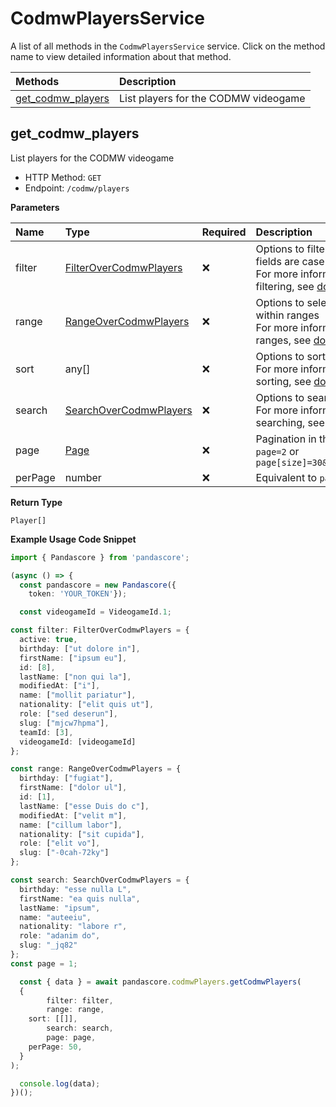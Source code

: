 # CodmwPlayersService

A list of all methods in the `CodmwPlayersService` service. Click on the method name to view detailed information about that method.

| Methods                                 | Description                          |
| :-------------------------------------- | :----------------------------------- |
| [get_codmw_players](#get_codmw_players) | List players for the CODMW videogame |

## get_codmw_players

List players for the CODMW videogame

- HTTP Method: `GET`
- Endpoint: `/codmw/players`

**Parameters**

| Name    | Type                                                          | Required | Description                                                                                                                                         |
| :------ | :------------------------------------------------------------ | :------- | :-------------------------------------------------------------------------------------------------------------------------------------------------- |
| filter  | [FilterOverCodmwPlayers](../models/FilterOverCodmwPlayers.md) | ❌       | Options to filter results. String fields are case sensitive <br/>For more information on filtering, see [docs](/docs/filtering-and-sorting#filter). |
| range   | [RangeOverCodmwPlayers](../models/RangeOverCodmwPlayers.md)   | ❌       | Options to select results within ranges <br/>For more information on ranges, see [docs](/docs/filtering-and-sorting#range).                         |
| sort    | any[]                                                         | ❌       | Options to sort results <br/>For more information on sorting, see [docs](/docs/filtering-and-sorting#sort).                                         |
| search  | [SearchOverCodmwPlayers](../models/SearchOverCodmwPlayers.md) | ❌       | Options to search results <br/>For more information on searching, see [docs](/docs/filtering-and-sorting#search).                                   |
| page    | [Page](../models/Page.md)                                     | ❌       | Pagination in the form of `page=2` or `page[size]=30&page[number]=2`                                                                                |
| perPage | number                                                        | ❌       | Equivalent to `page[size]`                                                                                                                          |

**Return Type**

`Player[]`

**Example Usage Code Snippet**

```typescript
import { Pandascore } from 'pandascore';

(async () => {
  const pandascore = new Pandascore({
	token: 'YOUR_TOKEN'});

  const videogameId = VideogameId.1;

const filter: FilterOverCodmwPlayers = {
  active: true,
  birthday: ["ut dolore in"],
  firstName: ["ipsum eu"],
  id: [8],
  lastName: ["non qui la"],
  modifiedAt: ["i"],
  name: ["mollit pariatur"],
  nationality: ["elit quis ut"],
  role: ["sed deserun"],
  slug: ["mjcw7hpma"],
  teamId: [3],
  videogameId: [videogameId]
};

const range: RangeOverCodmwPlayers = {
  birthday: ["fugiat"],
  firstName: ["dolor ul"],
  id: [1],
  lastName: ["esse Duis do c"],
  modifiedAt: ["velit m"],
  name: ["cillum labor"],
  nationality: ["sit cupida"],
  role: ["elit vo"],
  slug: ["-0cah-72ky"]
};

const search: SearchOverCodmwPlayers = {
  birthday: "esse nulla L",
  firstName: "ea quis nulla",
  lastName: "ipsum",
  name: "auteeiu",
  nationality: "labore r",
  role: "adanim do",
  slug: "_jq82"
};
const page = 1;

  const { data } = await pandascore.codmwPlayers.getCodmwPlayers(
  {
		filter: filter,
		range: range,
    sort: [[]],
		search: search,
		page: page,
    perPage: 50,
  }
);

  console.log(data);
})();
```
